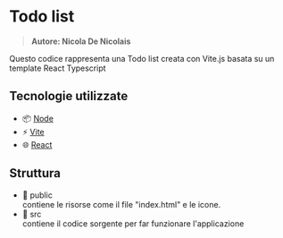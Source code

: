 # Todo list

> <b>Autore: Nicola De Nicolais</b>

Questo codice rappresenta una Todo list creata con Vite.js basata su un template React Typescript

## Tecnologie utilizzate
- 📦 [Node](https://nodejs.org/)
- ⚡ [Vite](https://vitejs.dev)
- 🌐 [React](https://reactjs.org/)
## Struttura
- 📂 public  
contiene le risorse come il file "index.html" e le icone.
- 📂 src  
contiene il codice sorgente per far funzionare l'applicazione
